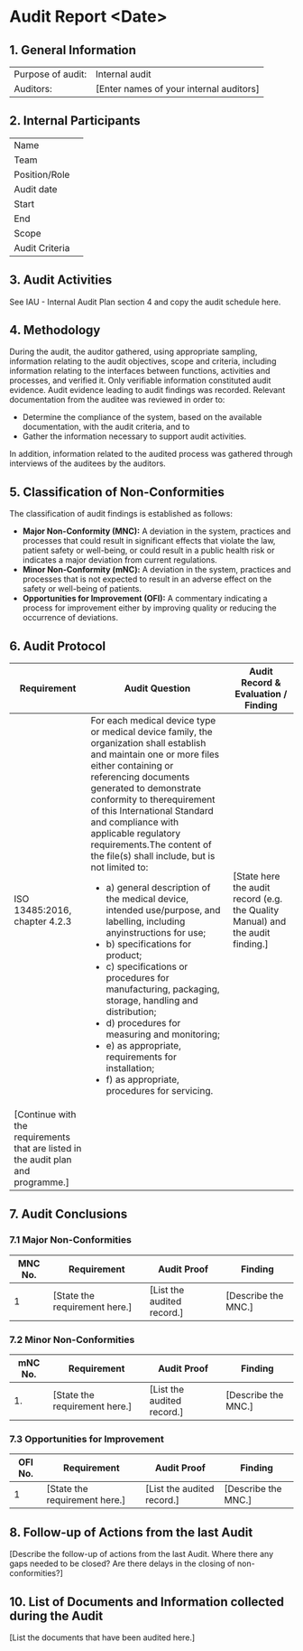 # Audit Report \<Date>

## 1\. General Information

|  |  |
| --- | --- |
| Purpose of audit: | Internal audit |
| Auditors: | [Enter names of your internal auditors] |

## 2\. Internal Participants

|  |  |
| --- | --- |
| Name |  |
| Team |  |
| Position/Role |  |
| Audit date |  |
| Start |  |
| End |  |
| Scope |  |
| Audit Criteria |  |

## 3\. Audit Activities

See IAU - Internal Audit Plan section 4 and copy the audit schedule here.

## 4\. Methodology

During the audit, the auditor gathered, using appropriate sampling, information relating to the audit objectives, scope and criteria, including information relating to the interfaces between functions, activities and processes, and verified it. Only verifiable information constituted audit evidence. Audit evidence leading to audit findings was recorded.
Relevant documentation from the auditee was reviewed in order to:

* Determine the compliance of the system, based on the available documentation, with the audit criteria, and to
* Gather the information necessary to support audit activities.

In addition, information related to the audited process was gathered through interviews of the auditees by the auditors.

## 5\. Classification of Non\-Conformities

The classification of audit findings is established as follows:

* **Major Non-Conformity (MNC):** A deviation in the system, practices and processes that could result in significant effects that violate the law, patient safety or well-being, or could result in a public health risk or indicates a major deviation from current regulations.
* **Minor Non-Conformity (mNC):** A deviation in the system, practices and processes that is not expected to result in an adverse effect on the safety or well-being of patients.
* **Opportunities for Improvement (OFI):** A commentary indicating a process for improvement either by improving quality or reducing the occurrence of deviations.

## 6\. Audit Protocol

| Requirement | Audit Question | Audit Record & Evaluation / Finding |
| ----------- | -------------- | ----------------------------------- |
| ISO 13485:2016, chapter 4.2.3 | For each medical device type or medical device family, the organization shall establish and maintain one or more files either containing or referencing documents generated to demonstrate conformity to therequirement of this International Standard and compliance with applicable regulatory requirements.The content of the file(s) shall include, but is not limited to:<ul><li>a) general description of the medical device, intended use/purpose, and labelling, including anyinstructions for use;</li><li>b) specifications for product;</li><li>c) specifications or procedures for manufacturing, packaging, storage, handling and distribution;</li><li>d) procedures for measuring and monitoring;</li><li>e) as appropriate, requirements for installation; </li><li>f) as appropriate, procedures for servicing.</li></ul> | [State here the audit record (e.g. the Quality Manual) and the audit finding.] |
| [Continue with the requirements that are listed in the audit plan and programme.] |  |  |

## 7\. Audit Conclusions

### 7.1 Major Non-Conformities

| MNC No. | Requirement | Audit Proof | Finding |
| ------- | ----------- | ----------- | ------- |
| 1 | [State the requirement here.] | [List the audited record.] | [Describe the MNC.] |

### 7.2 Minor Non-Conformities

| mNC No. | Requirement | Audit Proof | Finding |
| ------- | ----------- | ----------- | ------- |
| 1. | [State the requirement here.] | [List the audited record.] | [Describe the MNC.] |

### 7.3 Opportunities for Improvement

| OFI No. | Requirement | Audit Proof | Finding |
| ------- | ----------- | ----------- | ------- |
| 1 | [State the requirement here.] | [List the audited record.] | [Describe the MNC.] |

## 8\. Follow\-up of Actions from the last Audit

[Describe the follow-up of actions from the last Audit. Where there any gaps needed to be closed? Are there delays in the closing of non-conformities?]

## 10\. List of Documents and Information collected during the Audit

[List the documents that have been audited here.]
